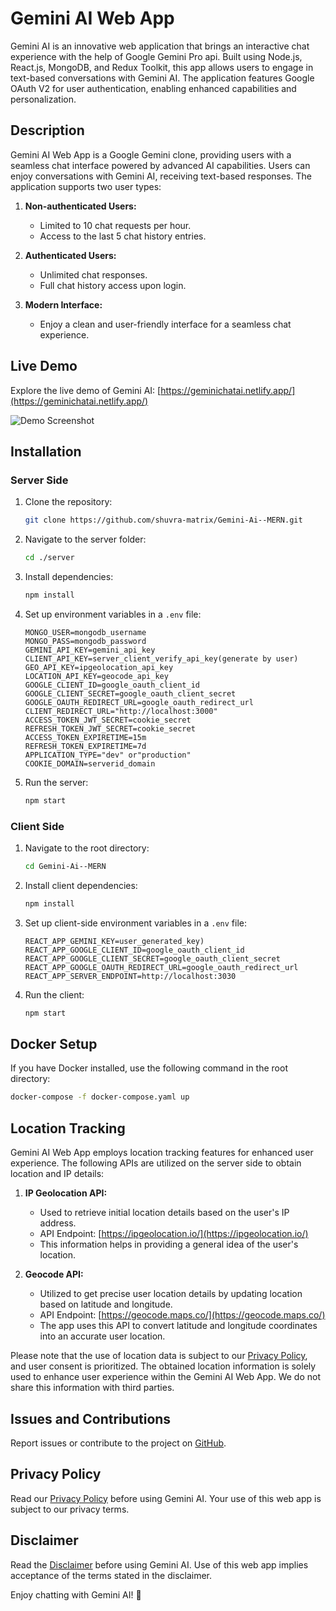 # Gemini AI Web App

Gemini AI is an innovative web application that brings an interactive chat experience with the help of Google Gemini Pro api. Built using Node.js, React.js, MongoDB, and Redux Toolkit, this app allows users to engage in text-based conversations with Gemini AI. The application features Google OAuth V2 for user authentication, enabling enhanced capabilities and personalization.

## Description

Gemini AI Web App is a Google Gemini clone, providing users with a seamless chat interface powered by advanced AI capabilities. Users can enjoy conversations with Gemini AI, receiving text-based responses. The application supports two user types:

1. **Non-authenticated Users:**

   - Limited to 10 chat requests per hour.
   - Access to the last 5 chat history entries.

2. **Authenticated Users:**
   - Unlimited chat responses.
   - Full chat history access upon login.
3. **Modern Interface:**
   - Enjoy a clean and user-friendly interface for a seamless chat experience.

## Live Demo

Explore the live demo of Gemini AI: [https://geminichatai.netlify.app/](https://geminichatai.netlify.app/)

![Demo Screenshot](https://res.cloudinary.com/dqone7ala/image/upload/v1710036366/Screenshot_2024-03-10_073520_wkcnwj.png)

## Installation

### Server Side

1. Clone the repository:

   ```bash
   git clone https://github.com/shuvra-matrix/Gemini-Ai--MERN.git
   ```

2. Navigate to the server folder:

   ```bash
   cd ./server
   ```

3. Install dependencies:

   ```bash
   npm install
   ```

4. Set up environment variables in a `.env` file:

   ```
   MONGO_USER=mongodb_username
   MONGO_PASS=mongodb_password
   GEMINI_API_KEY=gemini_api_key
   CLIENT_API_KEY=server_client_verify_api_key(generate by user)
   GEO_API_KEY=ipgeolocation_api_key
   LOCATION_API_KEY=geocode_api_key
   GOOGLE_CLIENT_ID=google_oauth_client_id
   GOOGLE_CLIENT_SECRET=google_oauth_client_secret
   GOOGLE_OAUTH_REDIRECT_URL=google_oauth_redirect_url
   CLIENT_REDIRECT_URL="http://localhost:3000"
   ACCESS_TOKEN_JWT_SECRET=cookie_secret
   REFRESH_TOKEN_JWT_SECRET=cookie_secret
   ACCESS_TOKEN_EXPIRETIME=15m
   REFRESH_TOKEN_EXPIRETIME=7d
   APPLICATION_TYPE="dev" or"production"
   COOKIE_DOMAIN=serverid_domain
   ```

5. Run the server:

   ```bash
   npm start
   ```

### Client Side

1. Navigate to the root directory:

   ```bash
   cd Gemini-Ai--MERN
   ```

2. Install client dependencies:

   ```bash
   npm install
   ```

3. Set up client-side environment variables in a `.env` file:

   ```
   REACT_APP_GEMINI_KEY=user_generated_key)
   REACT_APP_GOOGLE_CLIENT_ID=google_oauth_client_id
   REACT_APP_GOOGLE_CLIENT_SECRET=google_oauth_client_secret
   REACT_APP_GOOGLE_OAUTH_REDIRECT_URL=google_oauth_redirect_url
   REACT_APP_SERVER_ENDPOINT=http://localhost:3030
   ```

4. Run the client:

   ```bash
   npm start
   ```

## Docker Setup

If you have Docker installed, use the following command in the root directory:

```bash
docker-compose -f docker-compose.yaml up
```

## Location Tracking

Gemini AI Web App employs location tracking features for enhanced user experience. The following APIs are utilized on the server side to obtain location and IP details:

1. **IP Geolocation API:**

   - Used to retrieve initial location details based on the user's IP address.
   - API Endpoint: [https://ipgeolocation.io/](https://ipgeolocation.io/)
   - This information helps in providing a general idea of the user's location.

2. **Geocode API:**
   - Utilized to get precise user location details by updating location based on latitude and longitude.
   - API Endpoint: [https://geocode.maps.co/](https://geocode.maps.co/)
   - The app uses this API to convert latitude and longitude coordinates into an accurate user location.

Please note that the use of location data is subject to our [Privacy Policy](https://github.com/smile101603/Gemini-Ai--MERN/blob/main/PRIVACY-POLICY.md), and user consent is prioritized. The obtained location information is solely used to enhance user experience within the Gemini AI Web App. We do not share this information with third parties.

## Issues and Contributions

Report issues or contribute to the project on [GitHub](https://github.com/smile101603/Gemini-Ai--MERN).

## Privacy Policy

Read our [Privacy Policy](https://github.com/smile101603/Gemini-Ai--MERN/blob/main/PRIVACY-POLICY.md) before using Gemini AI. Your use of this web app is subject to our privacy terms.

## Disclaimer

Read the [Disclaimer](https://github.com/smile101603/Gemini-Ai--MERN/blob/main/DISCLAIMER.md) before using Gemini AI. Use of this web app implies acceptance of the terms stated in the disclaimer.

Enjoy chatting with Gemini AI! 🚀
